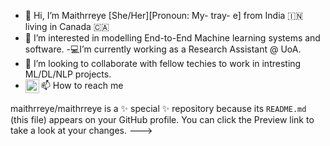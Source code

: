 - 👋 Hi, I’m Maithrreye [She/Her][Pronoun: My- tray- e] from India :india: living in Canada :canada:
- 👀 I’m interested in modelling End-to-End Machine learning systems and software.
-💻I’m currently working as a Research Assistant @ UoA.
- 👯 I’m looking to collaborate with fellow techies to work in intresting ML/DL/NLP projects.
- 📫 How to reach me  [<img align="left" alt="Maithrreye | LinkedIn" width="22px" src="https://cdn.jsdelivr.net/npm/simple-icons@v3/icons/linkedin.svg" />][linkedin]


maithrreye/maithrreye is a ✨ special ✨ repository because its `README.md` (this file) appears on your GitHub profile.
You can click the Preview link to take a look at your changes.
--->

[linkedin]: https://www.linkedin.com/in/maithrreye/
